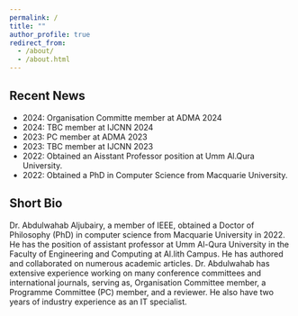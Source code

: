 ```yaml
---
permalink: /
title: ""
author_profile: true
redirect_from: 
  - /about/
  - /about.html
---
```

Recent News
-----------
- 2024: Organisation Committe member at ADMA 2024
- 2024: TBC member at IJCNN 2024
- 2023: PC member at ADMA 2023
- 2023: TBC member at IJCNN 2023
- 2022: Obtained an Aisstant Professor position at Umm Al.Qura University.
- 2022: Obtained a PhD in Computer Science from Macquarie University. 


Short Bio
---------
Dr. Abdulwahab Aljubairy, a member of IEEE, obtained a Doctor of Philosophy (PhD) in computer science from Macquarie University in 2022. He has the position of assistant professor at Umm Al-Qura University in the Faculty of Engineering and Computing at Al.lith Campus. He has authored and collaborated on numerous academic articles. Dr. Abdulwahab has extensive experience working on many conference committees and international journals, serving as, Organisation Committee member,  a Programme Committee (PC) member, and a reviewer. He also have two years of industry experience as an IT specialist.

